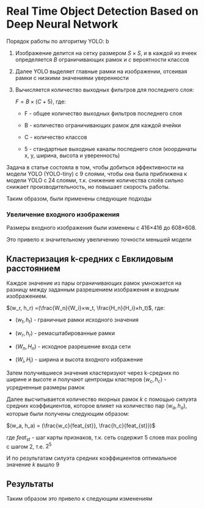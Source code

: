 # Real Time Object Detection Based on Deep Neural Network

Порядок работы по алгоритму YOLO: b

1. Изображение делится на сетку размером $S×S$, и в каждой из ячеек определяется $B$ ограничивающих рамок и $c$ вероятности классов

2. Далее YOLO выделяет главные рамки на изображении, отсеивая рамки с низкими значениями уверенности

3. Вычисляется количество выходных фильтров для последнего слоя:
   
   $F = B×(C+5)$, где:
   
   * F - общее количество выходных фильтров последнего слоя
   
   * B - количество ограничивающих рамок для каждой ячейки
   
   * C - количество классов
   
   * 5 - стандартные выходные каналы последнего слоя (координаты x, y, ширина, высота и уверенность)

Задача в статье состояла в том, чтобы добиться эффективности на модели YOLO (YOLO-tiny) с 9 слоями, чтобы она была приближена к модели YOLO с 24 слоями, т.к. снижение количества слоёв сильно снижает производительность, но повышает скорость работы.

Таким образом, были применены следующие подходы

### Увеличение входного изображения

Размеры входного изображения были изменены с 416×416 до 608×608.

Это привело к значительному увеличению точности меньшей модели

## Кластеризация k-средних с Евклидовым расстоянием

Каждое значение из пары ограничивающих рамок умножается на разницу между заданным разрешением изображения и входным изображением.

$(w_r, h_r) =(\frac{W_n}{W_i}×w_t, \frac{H_n}{H_i}×h_t)$, где:

* $(w_t, h_t)$ - граничные рамки исходного значения

* $(w_r, h_r)$ - ремасштабированные рамки

* $(W_n,H_n)$ - исходное разрешение входа сети

* $(W_i, H_i)$ - ширина и высота входного избражение

Затем получившиеся значения кластеризуют через k-средних по ширине и высоте и получают центроиды кластеров $(w_c, h_c)$ - усредненные размеры рамок

Далее высчитывается количество якорных рамок $k$ с помощью силуэта средних коэффициентов, которое влияет на количество пар $(w_a, h_a)$, которые были получены следующим образом:

$(w_a, h_a) = (\frac{w_c}{feat_{st}}, \frac{h_c}{feat_{st}})$

где $feat_{st}$ - шаг карты признаков, т.к. сеть содержит 5 слоев max pooling с шагом 2, т.е. $2^5$

И по результатам силуэта средних коэффициентов оптимальное значение $k$ вышло $9$

## Результаты

Таким образом это привело к следующим изменениям
